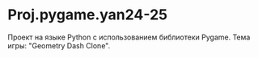 # Proj.pygame.yan24-25
Проект на языке Python с использованием библиотеки Pygame. Тема игры: "Geometry Dash Clone".

